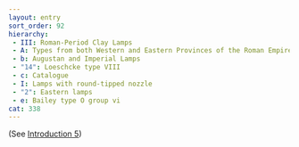 ```yaml
---
layout: entry
sort_order: 92
hierarchy:
 - III: Roman-Period Clay Lamps
 - A: Types from both Western and Eastern Provinces of the Roman Empire
 - b: Augustan and Imperial Lamps
 - "14": Loeschcke type VIII
 - c: Catalogue
 - I: Lamps with round-tipped nozzle
 - "2": Eastern lamps
 - e: Bailey type O group vi
cat: 338
---
```


(See [Introduction 5](Introduction-5))
